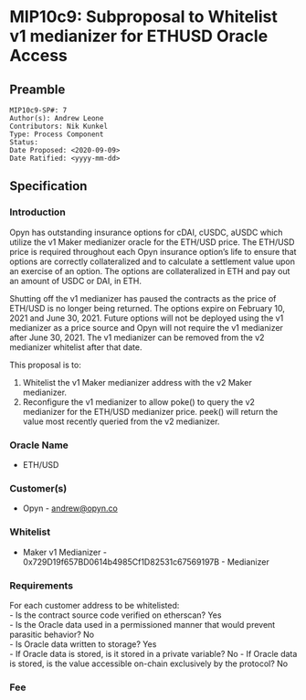 # MIP10c9: Subproposal to Whitelist v1 medianizer for ETHUSD Oracle Access

## Preamble
```
MIP10c9-SP#: 7
Author(s): Andrew Leone
Contributors: Nik Kunkel
Type: Process Component
Status: 
Date Proposed: <2020-09-09>
Date Ratified: <yyyy-mm-dd>
``` 
 
## Specification
 
### Introduction
Opyn has outstanding insurance options for cDAI, cUSDC, aUSDC which utilize the v1 Maker medianizer oracle for the ETH/USD price.  The ETH/USD price is required throughout each Opyn insurance option’s life to ensure that options are correctly collateralized and to calculate a settlement value upon an exercise of an option.  The options are collateralized in ETH and pay out an amount of USDC or DAI, in ETH. 
 
Shutting off the v1 medianizer has paused the contracts as the price of ETH/USD is no longer being returned. The options expire on February 10, 2021 and June 30, 2021.  Future options will not be deployed using the v1 medianizer as a price source and Opyn will not require the v1 medianizer after June 30, 2021.  The v1 medianizer can be removed from the v2 medianizer whitelist after that date.


This proposal is to:
1. Whitelist the v1 Maker medianizer address with the v2 Maker medianizer.
2. Reconfigure the v1 medianizer to allow poke() to query the v2 medianizer for the ETH/USD medianizer price. peek() will return the value most recently queried from the v2 medianizer.
 
### Oracle Name
- ETH/USD
 
### Customer(s)
- Opyn - andrew@opyn.co
 
### Whitelist
- Maker v1 Medianizer - 0x729D19f657BD0614b4985Cf1D82531c67569197B - Medianizer
 
### Requirements
For each customer address to be whitelisted:   
    - Is the contract source code verified on etherscan? Yes   
    - Is the Oracle data used in a permissioned manner that would prevent parasitic behavior? No   
    - Is Oracle data written to storage? Yes   
        - If Oracle data is stored, is it stored in a private variable? No 
        - If Oracle data is stored, is the value accessible on-chain exclusively by the protocol? No   
 
### Fee
